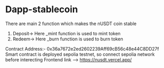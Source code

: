 # Dapp-stablecoin

There are main 2 function which makes the nUSDT coin stable
1. Deposit-> Here _mint function is used to mint token
2. Redeem-> Here _burn function is used to burn token

Contract Address:- 0x36a7672e2ed2602239Aff69cB56c48e44C8DD27f
Smart contract is deployed sepolia testnet, so connect sepolia network before interecting
Frontend link -->  https://nusdt.vercel.app/
